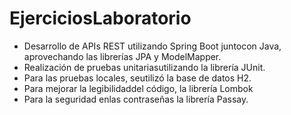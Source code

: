 # EjerciciosLaboratorio

- Desarrollo de APIs REST utilizando Spring Boot juntocon Java,
  aprovechando las librerías JPA y ModelMapper. 
- Realización de pruebas unitariasutilizando la librería JUnit.
- Para las pruebas locales, seutilizó la base de datos H2.
- Para mejorar la legibilidaddel código, la librería Lombok
- Para la seguridad enlas contraseñas la librería Passay.
